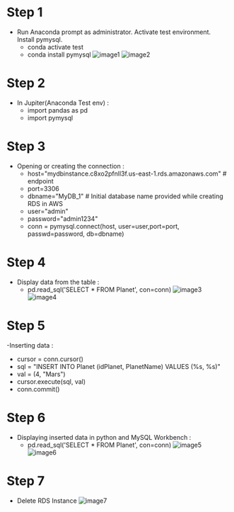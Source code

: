 # Step 1
- Run Anaconda prompt as administrator. Activate test environment. Install pymysql.
  - conda activate test
  - conda install pymysql
![image1](https://github.com/Jasmy118/scripturient/blob/master/1%20install%20conda%20mysql.JPG)
![image2](https://github.com/Jasmy118/scripturient/blob/master/2%20install%20conda%20mysql.JPG)
# Step 2
- In Jupiter(Anaconda Test env) :
  - import pandas as pd
  - import pymysql
# Step 3
- Opening or creating the connection :
  - host="mydbinstance.c8xo2pfnll3f.us-east-1.rds.amazonaws.com" # endpoint
  - port=3306
  - dbname="MyDB_1" # Initial database name provided while creating RDS in AWS
  - user="admin"
  - password="admin1234"
  - conn = pymysql.connect(host, user=user,port=port, passwd=password, db=dbname)
# Step 4
- Display data from the table :
  - pd.read_sql('SELECT * FROM Planet', con=conn)
![image3](https://github.com/Jasmy118/scripturient/blob/master/3%20Connect%20to%20RDS%20and%20retrieve%20data%20in%20python.JPG)
![image4](https://github.com/Jasmy118/scripturient/blob/master/4%20RDS%20connected%20with%20python%20and%20workbench.JPG)
# Step 5
-Inserting data :
  - cursor = conn.cursor()
  - sql = "INSERT INTO Planet (idPlanet, PlanetName) VALUES (%s, %s)"
  - val = (4, "Mars")
  - cursor.execute(sql, val)
  - conn.commit()
# Step 6
- Displaying inserted data in python and MySQL Workbench :
  - pd.read_sql('SELECT * FROM Planet', con=conn)
![image5](https://github.com/Jasmy118/scripturient/blob/master/5%20RDS%20Connection%20Python.JPG)
![image6](https://github.com/Jasmy118/scripturient/blob/master/6%20Final%20Update.JPG)
# Step 7
- Delete RDS Instance
![image7](https://github.com/Jasmy118/scripturient/blob/master/7%20Delete%20Instance.JPG)
